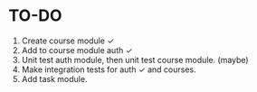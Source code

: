 # TO-DO
1. Create course module ✓
2. Add to course module auth ✓
3. Unit test auth module, then unit test course module.  (maybe)
4. Make integration tests for auth ✓ and courses.
5. Add task module.